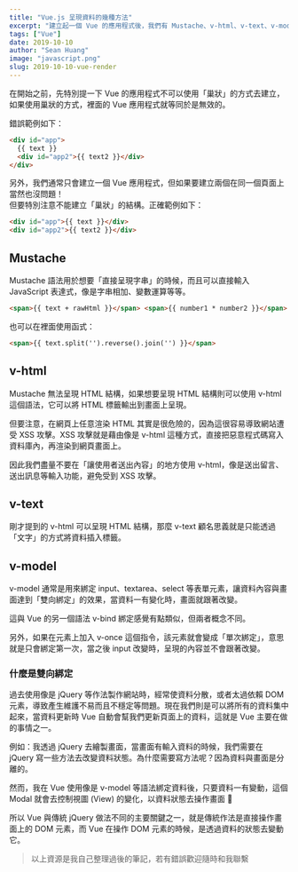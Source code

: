```yaml
---
title: "Vue.js 呈現資料的幾種方法"
excerpt: "建立起一個 Vue 的應用程式後，我們有 Mustache、v-html、v-text、v-model 這好幾種不同的語法可以將資料呈現到畫面上，這些方式有什麼差別，使用時又有哪些要注意的地方哩。"
tags: ["Vue"]
date: 2019-10-10
author: "Sean Huang"
image: "javascript.png"
slug: 2019-10-10-vue-render
---
```


在開始之前，先特別提一下 Vue 的應用程式不可以使用「巢狀」的方式去建立，如果使用巢狀的方式，裡面的 Vue 應用程式就等同於是無效的。

錯誤範例如下：

```html
<div id="app">
  {{ text }}
  <div id="app2">{{ text2 }}</div>
</div>
```

另外，我們通常只會建立一個 Vue 應用程式，但如果要建立兩個在同一個頁面上當然也沒問題！  
但要特別注意不能建立「巢狀」的結構。正確範例如下：

```html
<div id="app">{{ text }}</div>
<div id="app2">{{ text2 }}</div>
```

## Mustache

Mustache 語法用於想要「直接呈現字串」的時候，而且可以直接輸入 JavaScript 表達式，像是字串相加、變數運算等等。

```html
<span>{{ text + rawHtml }}</span> <span>{{ number1 * number2 }}</span>
```

也可以在裡面使用函式：

```html
<span>{{ text.split('').reverse().join('') }}</span>
```

## v-html

Mustache 無法呈現 HTML 結構，如果想要呈現 HTML 結構則可以使用 v-html 這個語法，它可以將 HTML 標籤輸出到畫面上呈現。

但要注意，在網頁上任意渲染 HTML 其實是很危險的，因為這很容易導致網站遭受 XSS 攻擊。XSS 攻擊就是藉由像是 v-html 這種方式，直接把惡意程式碼寫入資料庫內，再渲染到網頁畫面上。

因此我們盡量不要在「讓使用者送出內容」的地方使用 v-html，像是送出留言、送出訊息等輸入功能，避免受到 XSS 攻擊。

## v-text

剛才提到的 v-html 可以呈現 HTML 結構，那麼 v-text 顧名思義就是只能透過「文字」的方式將資料插入標籤。

## v-model

v-model 通常是用來綁定 input、textarea、select 等表單元素，讓資料內容與畫面達到「雙向綁定」的效果，當資料一有變化時，畫面就跟著改變。

這與 Vue 的另一個語法 v-bind 綁定感覺有點類似，但兩者概念不同。

另外，如果在元素上加入 v-once 這個指令，該元素就會變成「單次綁定」，意思就是只會綁定第一次，當之後 input 改變時，呈現的內容並不會跟著改變。

### 什麼是雙向綁定

過去使用像是 jQuery 等作法製作網站時，經常使資料分散，或者太過依賴 DOM 元素，導致產生維護不易而且不穩定等問題。現在我們則是可以將所有的資料集中起來，當資料更新時 Vue 自動會幫我們更新頁面上的資料，這就是 Vue 主要在做的事情之一。

例如：我透過 jQuery 去繪製畫面，當畫面有輸入資料的時候，我們需要在 jQuery 寫一些方法去改變資料狀態。為什麼需要寫方法呢？因為資料與畫面是分離的。

然而，我在 Vue 使用像是 v-model 等語法綁定資料後，只要資料一有變動，這個 Modal 就會去控制視圖 (View) 的變化，以資料狀態去操作畫面 🤝

所以 Vue 與傳統 jQuery 做法不同的主要關鍵之一，就是傳統作法是直接操作畫面上的 DOM 元素，而 Vue 在操作 DOM 元素的時候，是透過資料的狀態去變動它。

> 以上資源是我自己整理過後的筆記，若有錯誤歡迎隨時和我聯繫
